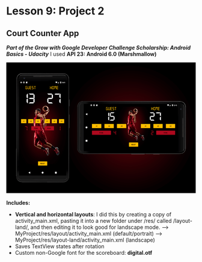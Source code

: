 # Lesson 9: Project 2
## Court Counter App

***Part of the Grow with Google Developer Challenge Scholarship: Android Basics - Udacity***
I used **API 23: Android 6.0 (Marshmallow)**

![App Screenshots](./screenshot3.png "App Screenshots")

**Includes:**
* **Vertical and horizontal layouts**: I did this by creating a copy of activity_main.xml, pasting it into a new folder under /res/ called /layout-land/, and then editing it to look good for landscape mode.
--> MyProject/res/layout/activity_main.xml (default/portrait)
--> MyProject/res/layout-land/activity_main.xml (landscape)
* Saves TextView states after rotation
* Custom non-Google font for the scoreboard: **digital.otf**
